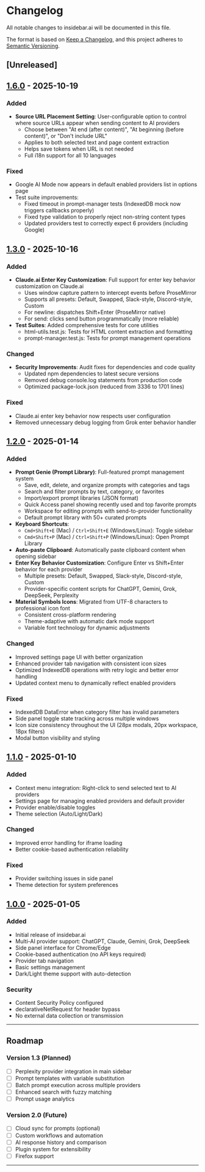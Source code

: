 # Changelog

All notable changes to insidebar.ai will be documented in this file.

The format is based on [Keep a Changelog](https://keepachangelog.com/en/1.0.0/),
and this project adheres to [Semantic Versioning](https://semver.org/spec/v2.0.0.html).

## [Unreleased]

## [1.6.0] - 2025-10-19

### Added
- **Source URL Placement Setting**: User-configurable option to control where source URLs appear when sending content to AI providers
  - Choose between "At end (after content)", "At beginning (before content)", or "Don't include URL"
  - Applies to both selected text and page content extraction
  - Helps save tokens when URL is not needed
  - Full i18n support for all 10 languages

### Fixed
- Google AI Mode now appears in default enabled providers list in options page
- Test suite improvements:
  - Fixed timeout in prompt-manager tests (IndexedDB mock now triggers callbacks properly)
  - Fixed type validation to properly reject non-string content types
  - Updated providers test to correctly expect 6 providers (including Google)

## [1.3.0] - 2025-10-16

### Added
- **Claude.ai Enter Key Customization**: Full support for enter key behavior customization on Claude.ai
  - Uses window capture pattern to intercept events before ProseMirror
  - Supports all presets: Default, Swapped, Slack-style, Discord-style, Custom
  - For newline: dispatches Shift+Enter (ProseMirror native)
  - For send: clicks send button programmatically (more reliable)
- **Test Suites**: Added comprehensive tests for core utilities
  - html-utils.test.js: Tests for HTML content extraction and formatting
  - prompt-manager.test.js: Tests for prompt management operations

### Changed
- **Security Improvements**: Audit fixes for dependencies and code quality
  - Updated npm dependencies to latest secure versions
  - Removed debug console.log statements from production code
  - Optimized package-lock.json (reduced from 3336 to 1701 lines)

### Fixed
- Claude.ai enter key behavior now respects user configuration
- Removed unnecessary debug logging from Grok enter behavior handler

## [1.2.0] - 2025-01-14

### Added
- **Prompt Genie (Prompt Library)**: Full-featured prompt management system
  - Save, edit, delete, and organize prompts with categories and tags
  - Search and filter prompts by text, category, or favorites
  - Import/export prompt libraries (JSON format)
  - Quick Access panel showing recently used and top favorite prompts
  - Workspace for editing prompts with send-to-provider functionality
  - Default prompt library with 50+ curated prompts
- **Keyboard Shortcuts**:
  - `Cmd+Shift+E` (Mac) / `Ctrl+Shift+E` (Windows/Linux): Toggle sidebar
  - `Cmd+Shift+P` (Mac) / `Ctrl+Shift+P` (Windows/Linux): Open Prompt Library
- **Auto-paste Clipboard**: Automatically paste clipboard content when opening sidebar
- **Enter Key Behavior Customization**: Configure Enter vs Shift+Enter behavior for each provider
  - Multiple presets: Default, Swapped, Slack-style, Discord-style, Custom
  - Provider-specific content scripts for ChatGPT, Gemini, Grok, DeepSeek, Perplexity
- **Material Symbols Icons**: Migrated from UTF-8 characters to professional icon font
  - Consistent cross-platform rendering
  - Theme-adaptive with automatic dark mode support
  - Variable font technology for dynamic adjustments

### Changed
- Improved settings page UI with better organization
- Enhanced provider tab navigation with consistent icon sizes
- Optimized IndexedDB operations with retry logic and better error handling
- Updated context menu to dynamically reflect enabled providers

### Fixed
- IndexedDB DataError when category filter has invalid parameters
- Side panel toggle state tracking across multiple windows
- Icon size consistency throughout the UI (28px modals, 20px workspace, 18px filters)
- Modal button visibility and styling

## [1.1.0] - 2025-01-10

### Added
- Context menu integration: Right-click to send selected text to AI providers
- Settings page for managing enabled providers and default provider
- Provider enable/disable toggles
- Theme selection (Auto/Light/Dark)

### Changed
- Improved error handling for iframe loading
- Better cookie-based authentication reliability

### Fixed
- Provider switching issues in side panel
- Theme detection for system preferences

## [1.0.0] - 2025-01-05

### Added
- Initial release of insidebar.ai
- Multi-AI provider support: ChatGPT, Claude, Gemini, Grok, DeepSeek
- Side panel interface for Chrome/Edge
- Cookie-based authentication (no API keys required)
- Provider tab navigation
- Basic settings management
- Dark/Light theme support with auto-detection

### Security
- Content Security Policy configured
- declarativeNetRequest for header bypass
- No external data collection or transmission

---

## Roadmap

### Version 1.3 (Planned)
- [ ] Perplexity provider integration in main sidebar
- [ ] Prompt templates with variable substitution
- [ ] Batch prompt execution across multiple providers
- [ ] Enhanced search with fuzzy matching
- [ ] Prompt usage analytics

### Version 2.0 (Future)
- [ ] Cloud sync for prompts (optional)
- [ ] Custom workflows and automation
- [ ] AI response history and comparison
- [ ] Plugin system for extensibility
- [ ] Firefox support

---

[1.6.0]: https://github.com/xiaolai/insidebar-ai/releases/tag/v1.6.0
[1.3.0]: https://github.com/xiaolai/insidebar-ai/releases/tag/v1.3.0
[1.2.0]: https://github.com/xiaolai/insidebar-ai/releases/tag/v1.2.0
[1.1.0]: https://github.com/xiaolai/insidebar-ai/releases/tag/v1.1.0
[1.0.0]: https://github.com/xiaolai/insidebar-ai/releases/tag/v1.0.0
